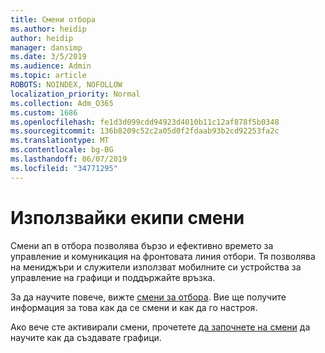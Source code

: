 ```yaml
---
title: Смени отбора
ms.author: heidip
author: heidip
manager: dansimp
ms.date: 3/5/2019
ms.audience: Admin
ms.topic: article
ROBOTS: NOINDEX, NOFOLLOW
localization_priority: Normal
ms.collection: Adm_O365
ms.custom: 1686
ms.openlocfilehash: fe1d3d099cdd94923d4010b11c12af878f5b0348
ms.sourcegitcommit: 136b8209c52c2a05d0f2fdaab93b2cd92253fa2c
ms.translationtype: MT
ms.contentlocale: bg-BG
ms.lasthandoff: 06/07/2019
ms.locfileid: "34771295"
---
```

# <a name="using-teams-shifts"></a>Използвайки екипи смени

Смени ап в отбора позволява бързо и ефективно времето за управление и комуникация на фронтовата линия отбори. Тя позволява на мениджъри и служители използват мобилните си устройства за управление на графици и поддържайте връзка.

За да научите повече, вижте [смени за отбора](https://docs.microsoft.com/microsoftteams/expand-teams-across-your-org/shifts-for-teams-landing-page). Вие ще получите информация за това как да се смени и как да го настроя.

Ако вече сте активирали смени, прочетете [да започнете на смени](https://support.office.com/article/get-started-in-shifts-5f3e30d8-1821-4904-be26-c3cd25a497d6) да научите как да създавате графици.


